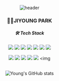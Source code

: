 <!--
**yxxung/yxxung** is a ✨ _special_ ✨ repository because its `README.md` (this file) appears on your GitHub profile.

Here are some ideas to get you started:

- 🔭 I’m currently working on ...
- 🌱 I’m currently learning ...
- 👯 I’m looking to collaborate on ...
- 🤔 I’m looking for help with ...
- 💬 Ask me about ...
- 📫 How to reach me: ...
- 😄 Pronouns: ...
- ⚡ Fun fact: ...
-->
<div align="center">
  
![header](https://capsule-render.vercel.app/api?type=waving&color=auto&height=250&section=header&text=welcome&fontSize=90&animation=fadeIn&fontAlignY=38&desc=JiYoung's%20GitHub%20Profile&descAlignY=51&descAlign=62)

  
<h3>👩‍💻JIYOUNG PARK</h3>  


  
<h5>🛠 Tech Stack</h5>


<img src="https://img.shields.io/badge/java-007396?style=flat-square&logo=java&logoColor=white"> <img src="https://img.shields.io/badge/javascript-F7DF1E?style=flat-square&logo=javascript&logoColor=black"> <img src="https://img.shields.io/badge/html5-E34F26?style=flat-square&logo=html5&logoColor=white"> <img src="https://img.shields.io/badge/css-1572B6?style=flat-square&logo=css3&logoColor=white">  <img src="https://img.shields.io/badge/vue.js-4FC08D?style=flat-square&logo=vue.js&logoColor=white">  <img src="https://img.shields.io/badge/react-61DAFB?style=flat-square&logo=react&logoColor=white"> <img src="https://img.shields.io/badge/mysql-4479A1?style=flat-square&logo=mysql&logoColor=white">

 <img src="https://img.shields.io/badge/spring-6DB33F?style=flat-square&logo=spring&logoColor=white"> <img src="https://img.shields.io/badge/springboot-6DB33F?style=flat-square&logo=springboot&logoColor=white"> <img src="https://img.shields.io/badge/bootstrap-7952B3?style=flat-square&logo=bootstrap&logoColor=white"> <img src="https://img.shields.io/badge/github-181717?style=flat-square&logo=github&logoColor=white"> <img src="https://img.shields.io/badge/GIT-F05032?style=flat-square&logo=git&logoColor=white"> <img 
 <br><br>

![Young's GitHub stats](https://github-readme-stats.vercel.app/api?username=yxxung&show_icons=true&theme=radical&layout=compact)
</div>
